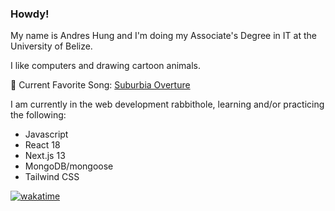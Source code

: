 ### Howdy!

My name is Andres Hung and I'm doing my Associate's Degree in IT at the University of Belize.

I like computers and drawing cartoon animals. 

🎵 Current Favorite Song: [Suburbia Overture](https://youtu.be/-q5k-OS0ac0)

I am currently in the web development rabbithole, learning and/or practicing the following:
- Javascript
- React 18
- Next.js 13
- MongoDB/mongoose
- Tailwind CSS

[![wakatime](https://wakatime.com/badge/user/fd2efa3d-2cee-464a-a7da-5c1474bda290.svg)](https://wakatime.com/@fd2efa3d-2cee-464a-a7da-5c1474bda290)
